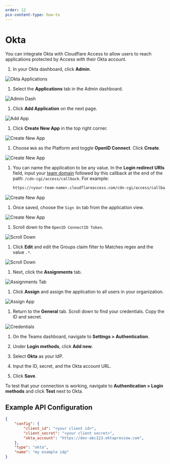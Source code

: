 ```yaml
---
order: 12
pcx-content-type: how-to
---
```


# Okta

You can integrate Okta with Cloudflare Access to allow users to reach applications protected by Access with their Okta account.

1. In your Okta dashboard, click **Admin**.

 ![Okta Applications](../../static/documentation/identity/okta/click-admin.png)

1. Select the **Applications** tab in the Admin dashboard.

 ![Admin Dash](../../static/documentation/identity/okta/select-admin.png)

1. Click **Add Application** on the next page.

 ![Add App](../../static/documentation/identity/okta/add-app.png)

1. Click **Create New App** in the top right corner.

 ![Create New App](../../static/documentation/identity/okta/create-new-app.png)

1. Choose `Web` as the Platform and toggle **OpenID Connect**. Click **Create**.

 ![Create New App](../../static/documentation/identity/okta/web-app.png)

1. You can name the application to be any value. In the **Login redirect URIs** field, input your [team domain](/glossary#team-domain) followed by this callback at the end of the path: `/cdn-cgi/access/callback`. For example:

    ```txt
    https://<your-team-name>.cloudflareaccess.com/cdn-cgi/access/callback
    ```

 ![Create New App](../../static/documentation/identity/okta/add-uri.png)

1. Once saved, choose the `Sign On` tab from the application view.

 ![Create New App](../../static/documentation/identity/okta/app-view.png)

1. Scroll down to the `OpenID ConnectID Token`.

 ![Scroll Down](../../static/documentation/identity/okta/scroll-down.png)

1. Click **Edit** and edit the Groups claim filter to Matches regex and the value `.*`.

 ![Scroll Down](../../static/documentation/identity/okta/okta-edit.png)

1. Next, click the **Assignments** tab.

 ![Assignments Tab](../../static/documentation/identity/okta/assignments-tab.png)

1. Click **Assign** and assign the application to all users in your organization.

 ![Assign App](../../static/documentation/identity/okta/assign-app.png)

1. Return to the **General** tab. Scroll down to find your credentials. Copy the ID and secret.

 ![Credentials](../../static/documentation/identity/okta/credentials.png)

1. On the Teams dashboard, navigate to **Settings > Authentication**.

1. Under **Login methods**, click **Add new**.

1. Select **Okta** as your IdP.

1. Input the ID, secret, and the Okta account URL.

1. Click **Save**.

To test that your connection is working, navigate to **Authentication > Login methods** and click **Test** next to Okta.

## Example API Configuration

```json
{
    "config": {
        "client_id": "<your client id>",
        "client_secret": "<your client secret>",
        "okta_account": "https://dev-abc123.oktapreview.com",
    },
    "type": "okta",
    "name": "my example idp"
}
```
